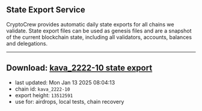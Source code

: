 ## State Export Service
CryptoCrew provides automatic daily state exports for all chains we validate. State export files can be used as genesis files and are a snapshot of the current blockchain state, including all validators, accounts, balances and delegations.

---
**Download: [kava_2222-10 state export](https://dl-eu2.ccvalidators.com/SERVICE/kava/kava_2222-10_export_13512591.json)**
---

- last updated: Mon Jan 13 2025 08:04:13
- chain id: `kava_2222-10`
- export height: `13512591`
- use for: airdrops, local tests, chain recovery
